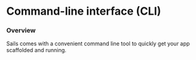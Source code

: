 # Command-line interface (CLI)

### Overview
Sails comes with a convenient command line tool to quickly get your app scaffolded and running.




<docmeta name="displayName" value="Command-line interface">
<docmeta name="stabilityIndex" value="3">

